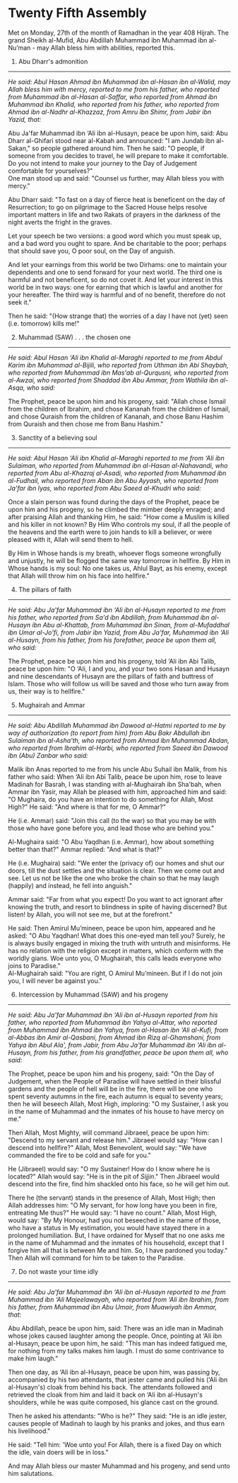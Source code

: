 Twenty Fifth Assembly
=====================

Met on Monday, 27th of the month of Ramadhan in the year 408 Hijrah. The
grand Sheikh al-Mufid, Abu Abdillah Muhammad ibn Muhammad ibn
al-Nu’man - may Allah bless him with abilities, reported this.

1. Abu Dharr's admonition
-------------------------

*He said: Abul Hasan Ahmad ibn Muhammad ibn al-Hasan ibn al-Walid, may
Allah bless him with mercy, reported to me from his father, who reported
from Muhammad ibn al-Hasan al-Saffar, who reported from Ahmad ibn
Muhammad ibn Khalid, who reported from his father, who reported from
Ahmad ibn al-Nadhr al-Khazzaz, from Amru ibn Shimr, from Jabir ibn
Yazid, that:*

Abu Ja'far Muhammad ibn ‘Ali ibn al-Husayn, peace be upon him, said: Abu
Dharr al-Ghifari stood near al-Kabah and announced: "I am Jundab ibn
al-Sakan," so people gathered around him. Then he said: "O people, if
someone from you decides to travel, he will prepare to make it
comfortable. Do you not intend to make your journey to the Day of
Judgement comfortable for yourselves?"  
 One man stood up and said: "Counsel us further, may Allah bless you
with mercy."

Abu Dharr said: "To fast on a day of fierce heat is beneficent on the
day of Resurrection; to go on pilgrimage to the Sacred House helps
resolve important matters in life and two Rakats of prayers in the
darkness of the night averts the fright in the graves.

Let your speech be two versions: a good word which you must speak up,
and a bad word you ought to spare. And be charitable to the poor;
perhaps that should save you, O poor soul, on the Day of anguish.

And let your earnings from this world be two Dirhams: one to maintain
your dependents and one to send forward for your next world. The third
one is harmful and not beneficent, so do not covet it. And let your
interest in this world be in two ways: one for earning that which is
lawful and another for your hereafter. The third way is harmful and of
no benefit, therefore do not seek it."

Then he said: "(How strange that) the worries of a day I have not (yet)
seen (i.e. tomorrow) kills me!"

2. Muhammad (SAW) . . . the chosen one
--------------------------------------

*He said: Abul Hasan ‘Ali ibn Khalid al-Maraghi reported to me from
Abdul Karim ibn Muhammad al-Bijili, who reported from Uthman ibn Abi
Shaybah, who reported from Muhammad ibn Mas'ab al-Qurqusni, who reported
from al-Awzai, who reported from Shaddad ibn Abu Ammar, from Wathila ibn
al-Asqa, who said:*

The Prophet, peace be upon him and his progeny, said: "Allah chose
Ismail from the children of Ibrahim, and chose Kananah from the children
of Ismail, and chose Quraish from the children of Kananah, and chose
Banu Hashim from Quraish and then chose me from Banu Hashim."

3. Sanctity of a believing soul
-------------------------------

*He said: Abul Hasan ‘Ali ibn Khalid al-Maraghi reported to me from ‘Ali
ibn Sulaiman, who reported from Muhammad ibn al-Hasan al-Nahavandi, who
reported from Abu al-Khazraj al-Asadi, who reported from Muhammad ibn
al-Fudhail, who reported from Aban ibn Abu Ayyash, who reported from
Ja'far ibn Iyas, who reported from Abu Saeed al-Khudri who said:*

Once a slain person was found during the days of the Prophet, peace be
upon him and his progeny, so he climbed the mimber deeply enraged; and
after praising Allah and thanking Him, he said: "How come a Muslim is
killed and his killer in not known? By Him Who controls my soul, if all
the people of the heavens and the earth were to join hands to kill a
believer, or were pleased with it, Allah will send them to hell.

By Him in Whose hands is my breath, whoever flogs someone wrongfully and
unjustly, he will be flogged the same way tomorrow in hellfire. By Him
in Whose hands is my soul: No one takes us, Ahlul Bayt, as his enemy,
except that Allah will throw him on his face into hellfire."

4. The pillars of faith
-----------------------

*He said: Abu Ja'far Muhammad ibn ‘Ali ibn al-Husayn reported to me from
his father, who reported from Sa'd ibn Abdillah, from Muhammad ibn
al-Husayn ibn Abu al-Khattab, from Muhammad ibn Sinan, from al-Mufaddhal
ibn Umar al-Jo'fi, from Jabir ibn Yazid, from Abu Ja'far, Muhammad ibn
‘Ali al-Husayn, from his father, from his forefather, peace be upon them
all, who said:*

The Prophet, peace be upon him and his progeny, told ‘Ali ibn Abi Talib,
peace be upon him: "O ‘Ali, I and you, and your two sons Hasan and
Husayn and nine descendants of Husayn are the pillars of faith and
buttress of Islam. Those who will follow us will be saved and those who
turn away from us, their way is to hellfire."

5. Mughairah and Ammar
----------------------

*He said: Abu Abdillah Muhammad ibn Dawood al-Hatmi reported to me by
way of authorization (to report from him) from Abu Bakr Abdullah ibn
Sulaiman ibn al-Asha'th, who reported from Ahmad ibn Muhammad Abdan, who
reported from Ibrahim al-Harbi, who reported from Saeed ibn Dawood ibn
(Abu) Zanbar who said:*

Malik ibn Anas reported to me from his uncle Abu Suhail ibn Malik, from
his father who said: When ‘Ali ibn Abi Talib, peace be upon him, rose to
leave Madinah for Basrah, I was standing with al-Mughairah ibn Sha'bah,
when Ammar ibn Yasir, may Allah be pleased with him, approached him and
said: "O Mughaira, do you have an intention to do something for Allah,
Most High?" He said: "And where is that for me, O Ammar?"

He (i.e. Ammar) said: "Join this call (to the war) so that you may be
with those who have gone before you, and lead those who are behind you."

Al-Mughaira said: "O Abu Yaqdhan (i.e. Ammar), how about something
better than that?" Ammar replied: "And what is that?"

He (i.e. Mughaira) said: "We enter the (privacy of) our homes and shut
our doors, till the dust settles and the situation is clear. Then we
come out and see. Let us not be like the one who broke the chain so that
he may laugh (happily) and instead, he fell into anguish."

Ammar said: "Far from what you expect! Do you want to act ignorant after
knowing the truth, and resort to blindness in spite of having discerned?
But listen! by Allah, you will not see me, but at the forefront."

He said: Then Amirul Mu’mineen, peace be upon him, appeared and he
asked: "O Abu Yaqdhan! What does this one-eyed man tell you? Surely, he
is always busily engaged in mixing the truth with untruth and
misinforms. He has no relation with the religion except in matters,
which conform with the worldly gians. Woe unto you, O Mughairah, this
calls leads everyone who joins to Paradise."  
 Al-Mughairah said: "You are right, O Amirul Mu’mineen. But if I do not
join you, I will never be against you."

6. Intercession by Muhammad (SAW) and his progeny
-------------------------------------------------

*He said: Abu Ja'far Muhammad ibn ‘Ali ibn al-Husayn reported from his
father, who reported from Muhammad ibn Yahya al-Attar, who reported from
Muhammad ibn Ahmad ibn Yahya, from al-Hasan ibn ‘Ali al-Kufi, from
al-Abbas ibn Amir al-Qasbani, from Ahmad ibn Rizq al-Ghamshani,* *from
Yahya ibn Abul Ala', from Jabir, from Abu Ja'far Muhammad ibn ‘Ali ibn
al-Husayn, from his father, from his grandfather, peace be upon them
all, who said:*

The Prophet, peace be upon him and his progeny, said: "On the Day of
Judgement, when the People of Paradise will have settled in their
blissful gardens and the people of hell will be in the fire, there will
be one who spent seventy autumns in the fire, each autumn is equal to
seventy years; then he will beseech Allah, Most High, imploring: "O my
Sustainer, I ask you in the name of Muhammad and the inmates of his
house to have mercy on me."

Then Allah, Most Mighty, will command Jibraeel, peace be upon him:
"Descend to my servant and release him." Jibraeel would say: "How can I
descend into hellfire?" Allah, Most Benevolent, would say: "We have
commanded the fire to be cold and safe for you."

He (Jibraeel) would say: "O my Sustainer! How do I know where he is
located?" Allah would say: "He is in the pit of *Sijjin*." Then Jibraeel
would descend into the fire, find him shackled onto his face, so he will
get him out.

There he (the servant) stands in the presence of Allah, Most High; then
Allah addresses him: "O My servant, for how long have you been in fire,
entreating Me thus?" He would say: "I have no count." Allah, Most High,
would say: "By My Honour, had you not beseeched in the name of those,
who have a status in My estimation, you would have stayed there in a
prolonged humiliation. But, I have ordained for Myself that no one asks
me in the name of Muhammad and the inmates of his household, except that
I forgive him all that is between Me and him. So, I have pardoned you
today." Then Allah will command for him to be taken to the Paradise.

7. Do not waste your time idly
------------------------------

*He said: Abu Ja'far Muhammad ibn ‘Ali ibn al-Husayn reported to me from
Muhammad ibn ‘Ali Majeelawayah, who reported from ‘Ali ibn Ibrahim, from
his father, from Muhammad ibn Abu Umair, from Muawiyah ibn Ammar, that:*

Abu Abdillah, peace be upon him, said: There was an idle man in Madinah
whose jokes caused laughter among the people. Once, pointing at ‘Ali ibn
al-Husayn, peace be upon him, he said: "This man has indeed fatigued me,
for nothing from my talks makes him laugh. I must do some contrivance to
make him laugh."

Then one day, as ‘Ali ibn al-Husayn, peace be upon him, was passing by,
accompanied by his two attendants, that jester came and pulled his (‘Ali
ibn al-Husayn's) cloak from behind his back. The attendants followed and
retrieved the cloak from him and laid it back on ‘Ali ibn al-Husayn's
shoulders, while he was quite composed, his glance cast on the ground.

Then he asked his attendants: "Who is he?" They said: "He is an idle
jester, causes people of Madinah to laugh by his pranks and jokes, and
thus earn his livelihood."

He said: "Tell him: 'Woe unto you! For Allah, there is a fixed Day on
which the idle, vain doers will be in loss."

And may Allah bless our master Muhammad and his progeny, and send unto
him salutations.


